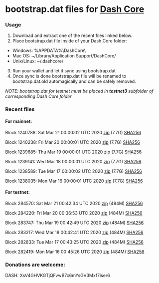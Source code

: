 # bootstrap.dat files for [Dash Core](https://github.com/dashpay/dash)

### Usage

1. Download and extract one of the recent files linked below.
2. Place bootstrap.dat file inside of your Dash Core folder:
 - Windows: %APPDATA%\DashCore\
 - Mac OS: ~/Library/Application Support/DashCore/
 - Unix/Linux: ~/.dashcore/
3. Run your wallet and let it sync using bootstrap.dat
4. Once sync is done bootstrap.dat file will be renamed to bootstrap.dat.old automagically and can be safely removed.

_NOTE: bootstrap.dat for testnet must be placed in **testnet3** subfolder of corresponding Dash Core folder_

### Recent files

#### For mainnet:

Block 1240788: Sat Mar 21 00:00:02 UTC 2020 [zip](https://dash-bootstrap.ams3.digitaloceanspaces.com/mainnet/2020-03-21/bootstrap.dat.zip) (7.7G) [SHA256](https://dash-bootstrap.ams3.digitaloceanspaces.com/mainnet/2020-03-21/sha256.txt)

Block 1240238: Fri Mar 20 00:00:01 UTC 2020 [zip](https://dash-bootstrap.ams3.digitaloceanspaces.com/mainnet/2020-03-20/bootstrap.dat.zip) (7.7G) [SHA256](https://dash-bootstrap.ams3.digitaloceanspaces.com/mainnet/2020-03-20/sha256.txt)

Block 1239685: Thu Mar 19 00:00:01 UTC 2020 [zip](https://dash-bootstrap.ams3.digitaloceanspaces.com/mainnet/2020-03-19/bootstrap.dat.zip) (7.7G) [SHA256](https://dash-bootstrap.ams3.digitaloceanspaces.com/mainnet/2020-03-19/sha256.txt)

Block 1239141: Wed Mar 18 00:00:01 UTC 2020 [zip](https://dash-bootstrap.ams3.digitaloceanspaces.com/mainnet/2020-03-18/bootstrap.dat.zip) (7.7G) [SHA256](https://dash-bootstrap.ams3.digitaloceanspaces.com/mainnet/2020-03-18/sha256.txt)

Block 1238589: Tue Mar 17 00:00:02 UTC 2020 [zip](https://dash-bootstrap.ams3.digitaloceanspaces.com/mainnet/2020-03-17/bootstrap.dat.zip) (7.7G) [SHA256](https://dash-bootstrap.ams3.digitaloceanspaces.com/mainnet/2020-03-17/sha256.txt)

Block 1238035: Mon Mar 16 00:00:01 UTC 2020 [zip](https://dash-bootstrap.ams3.digitaloceanspaces.com/mainnet/2020-03-16/bootstrap.dat.zip) (7.7G) [SHA256](https://dash-bootstrap.ams3.digitaloceanspaces.com/mainnet/2020-03-16/sha256.txt)


#### For testnet:

Block 284570: Sat Mar 21 00:42:34 UTC 2020 [zip](https://dash-bootstrap.ams3.digitaloceanspaces.com/testnet/2020-03-21/bootstrap.dat.zip) (484M) [SHA256](https://dash-bootstrap.ams3.digitaloceanspaces.com/testnet/2020-03-21/sha256.txt)

Block 284220: Fri Mar 20 00:36:53 UTC 2020 [zip](https://dash-bootstrap.ams3.digitaloceanspaces.com/testnet/2020-03-20/bootstrap.dat.zip) (484M) [SHA256](https://dash-bootstrap.ams3.digitaloceanspaces.com/testnet/2020-03-20/sha256.txt)

Block 283747: Thu Mar 19 00:42:49 UTC 2020 [zip](https://dash-bootstrap.ams3.digitaloceanspaces.com/testnet/2020-03-19/bootstrap.dat.zip) (484M) [SHA256](https://dash-bootstrap.ams3.digitaloceanspaces.com/testnet/2020-03-19/sha256.txt)

Block 283217: Wed Mar 18 00:42:41 UTC 2020 [zip](https://dash-bootstrap.ams3.digitaloceanspaces.com/testnet/2020-03-18/bootstrap.dat.zip) (484M) [SHA256](https://dash-bootstrap.ams3.digitaloceanspaces.com/testnet/2020-03-18/sha256.txt)

Block 282833: Tue Mar 17 00:43:25 UTC 2020 [zip](https://dash-bootstrap.ams3.digitaloceanspaces.com/testnet/2020-03-17/bootstrap.dat.zip) (484M) [SHA256](https://dash-bootstrap.ams3.digitaloceanspaces.com/testnet/2020-03-17/sha256.txt)

Block 282419: Mon Mar 16 00:45:26 UTC 2020 [zip](https://dash-bootstrap.ams3.digitaloceanspaces.com/testnet/2020-03-16/bootstrap.dat.zip) (484M) [SHA256](https://dash-bootstrap.ams3.digitaloceanspaces.com/testnet/2020-03-16/sha256.txt)


### Donations are welcome:

DASH: XsV4GHVKGTjQFvwB7c6mYsGV3Mxf7iser6
